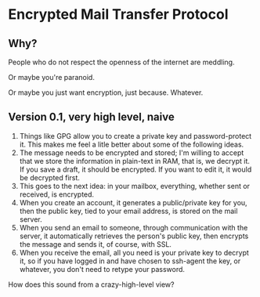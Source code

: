 # Encrypted Mail Transfer Protocol

## Why?

People who do not respect the openness of the internet are meddling.

Or maybe you're paranoid.

Or maybe you just want encryption, just because. Whatever.

## Version 0.1, very high level, naive


1. Things like GPG allow you to create a private key and password-protect it. This makes me feel a litle better about some of the following ideas.
2. The message needs to be encrypted and stored; I'm willing to accept that we store the information in plain-text in RAM, that is, we decrypt it. If you save a draft, it should be encrypted. If you want to edit it, it would be decrypted first.
3. This goes to the next idea: in your mailbox, everything, whether sent or received, is encrypted.
4. When you create an account, it generates a public/private key for you, then the public key, tied to your email address, is stored on the mail server.
5. When you send an email to someone, through communication with the server, it automatically retrieves the person's public key, then encrypts the message and sends it, of course, with SSL.
6. When you receive the email, all you need is your private key to decrypt it, so if you have logged in and have chosen to ssh-agent the key, or whatever, you don't need to retype your password.


How does this sound from a crazy-high-level view?

